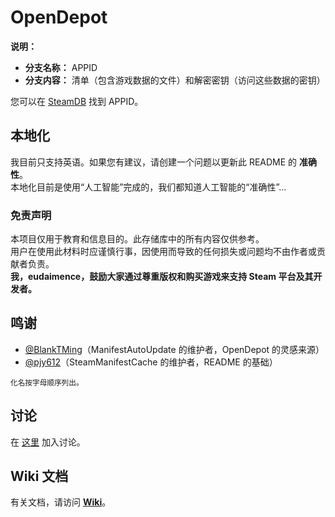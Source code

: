 # OpenDepot

**说明：**
- **分支名称：** APPID
- **分支内容：** 清单（包含游戏数据的文件）和解密密钥（访问这些数据的密钥）

您可以在 [SteamDB](https://steamdb.info) 找到 APPID。

## 本地化
我目前只支持英语。如果您有建议，请创建一个问题以更新此 README 的 **准确性**。<br>
本地化目前是使用“人工智能”完成的，我们都知道人工智能的“准确性”...

### 免责声明
本项目仅用于教育和信息目的。此存储库中的所有内容仅供参考。  
用户在使用此材料时应谨慎行事，因使用而导致的任何损失或问题均不由作者或贡献者负责。  
**我，eudaimence，鼓励大家通过尊重版权和购买游戏来支持 Steam 平台及其开发者。**

## 鸣谢
- [@BlankTMing](https://github.com/BlankTMing)（ManifestAutoUpdate 的维护者，OpenDepot 的灵感来源）
- [@pjy612](https://github.com/pjy612/)（SteamManifestCache 的维护者，README 的基础）

<sub>化名按字母顺序列出。</sub>

## 讨论
在 [这里](https://github.com/pjy612/SteamManifestCache/discussions) 加入讨论。

## Wiki 文档
有关文档，请访问 **[Wiki](https://github.com/eudaimence/OpenDepot/wiki)**。
